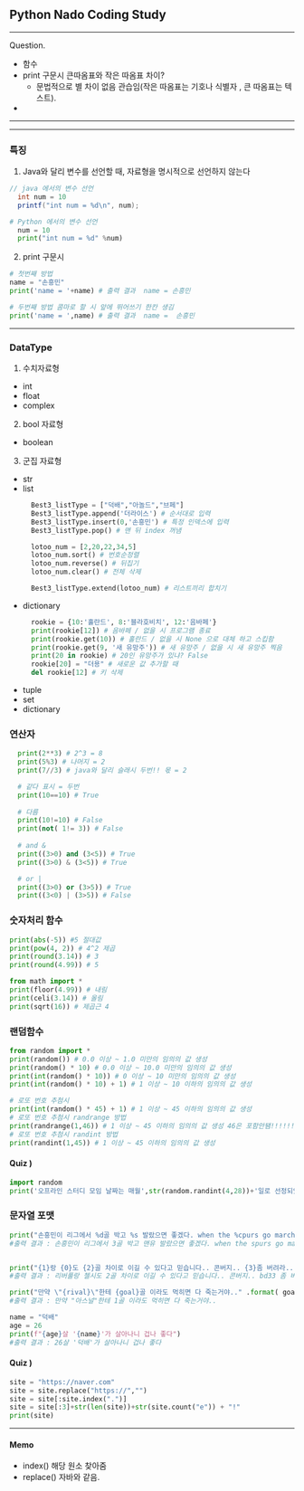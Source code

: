 ## Python Nado Coding Study
---
Question.

- 함수
- print 구문시 큰따옴표와 작은 따옴표 차이?
  - 문법적으로 별 차이 없음 관습임(작은 따옴표는 기호나 식별자 , 큰 따옴표는 텍스트).
- 

---
---

### 특징

1. Java와 달리 변수를 선언할 때, 자료형을 명시적으로 선언하지 않는다 

```java
// java 에서의 변수 선언
  int num = 10
  printf("int num = %d\n", num);
```

```python
# Python 에서의 변수 선언
  num = 10
  print("int num = %d" %num)
```

2. print 구문시 

```python
# 첫번째 방법
name = "손흥민"
print('name = '+name) # 출력 결과  name = 손흥민

# 두번째 방법 콤마로 할 시 앞에 뛰어쓰기 한칸 생김
print('name = ',name) # 출력 결과  name =  손흥민 
```

---
### DataType

1. 수치자료형
  - int
  - float
  - complex

2. bool 자료형
  - boolean

3. 군집 자료형
  - str
  - list
    ```python
      Best3_listType = ["덕배","아놀드","브페"]
      Best3_listType.append('더라이스') # 순서대로 입력
      Best3_listType.insert(0,'손흥민') # 특정 인덱스에 입력
      Best3_listType.pop() # 맨 뒤 index 꺼냄

      lotoo_num = [2,20,22,34,5]
      lotoo_num.sort() # 번호순정렬
      lotoo_num.reverse() # 뒤집기
      lotoo_num.clear() # 전체 삭제

      Best3_listType.extend(lotoo_num) # 리스트끼리 합치기
    ```
  - dictionary
    ```python
      rookie = {10:'홀란드', 8:'블라호비치', 12:'음바페'}
      print(rookie[12]) # 음바페 / 없을 시 프로그램 종료
      print(rookie.get(10)) # 홀란드 / 없을 시 None 으로 대체 하고 스킵함
      print(rookie.get(9, '새 유망주')) # 새 유망주 / 없을 시 새 유망주 찍음
      print(20 in rookie) # 20인 유망주가 있냐? False
      rookie[20] = "더용" # 새로운 값 추가할 때
      del rookie[12] # 키 삭제
    ```
  - tuple
  - set
  - dictionary



### 연산자

```python
  print(2**3) # 2^3 = 8
  print(5%3) # 나머지 = 2
  print(7//3) # java와 달리 슬래시 두번!! 몫 = 2

  # 같다 표시 = 두번
  print(10==10) # True
    
  # 다름
  print(10!=10) # False
  print(not( 1!= 3)) # False
    
  # and &
  print((3>0) and (3<5)) # True
  print((3>0) & (3<5)) # True

  # or |
  print((3>0) or (3>5)) # True
  print((3<0) | (3>5)) # False
```

### 숫자처리 함수
```python
print(abs(-5)) #5 절대값
print(pow(4, 2)) # 4^2 제곱
print(round(3.14)) # 3
print(round(4.99)) # 5

from math import *
print(floor(4.99)) # 내림
print(celi(3.14)) # 올림
print(sqrt(16)) # 제곱근 4
```


### 랜덤함수

```python
from random import *
print(random()) # 0.0 이상 ~ 1.0 미만의 임의의 값 생성
print(random() * 10) # 0.0 이상 ~ 10.0 미만의 임의의 값 생성
print(int(random() * 10)) # 0 이상 ~ 10 미만의 임의의 값 생성
print(int(random() * 10) + 1) # 1 이상 ~ 10 이하의 임의의 값 생성

# 로또 번호 추첨시
print(int(random() * 45) + 1) # 1 이상 ~ 45 이하의 임의의 값 생성
# 로또 번호 추첨시 randrange 방법
print(randrange(1,46)) # 1 이상 ~ 45 이하의 임의의 값 생성 46은 포함안됌!!!!!!!!!!!!!
# 로또 번호 추첨시 randint 방법
print(randint(1,45)) # 1 이상 ~ 45 이하의 임의의 값 생성
```

#### Quiz )
```python
import random
print('오프라인 스터디 모임 날짜는 매월',str(random.randint(4,28))+'일로 선정되었습니다.')
```


### 문자열 포맷
```python
print("손흥민이 리그에서 %d골 박고 %s 발랐으면 좋겠다. when the %cpurs go marching in!!" % (3, "맨유", "s"))
#출력 결과 : 손흥민이 리그에서 3골 박고 맨유 발랐으면 좋겠다. when the spurs go marching in!!


print("{1}랑 {0}도 {2}골 차이로 이길 수 있다고 믿습니다.. 콘버지.. {3}좀 버려라.." .format("첼시", "리버풀", 2, "bd33 "))
#출력 결과 : 리버풀랑 첼시도 2골 차이로 이길 수 있다고 믿습니다.. 콘버지.. bd33 좀 버려라..

print("만약 \"{rival}\"한테 {goal}골 이라도 먹히면 다 죽는거야.." .format( goal = 1,rival = "아스널"))
#출력 결과 : 만약 "아스널"한테 1골 이라도 먹히면 다 죽는거야..

name = "덕배"
age = 26
print(f"{age}살 '{name}'가 살아나니 겁나 좋다")
#출력 결과 : 26살 '덕배'가 살아나니 겁나 좋다
```

#### Quiz )
```python
site = "https://naver.com"
site = site.replace("https://","")
site = site[:site.index(".")]
site = site[:3]+str(len(site))+str(site.count("e")) + "!"
print(site)
```

---
#### Memo

- index() 해당 원소 찾아줌
- replace() 자바와 같음.
